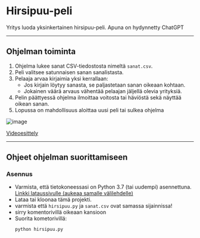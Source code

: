 # Hirsipuu-peli

Yritys luoda yksinkertainen hirsipuu-peli.
Apuna on hydynnetty ChatGPT 

---

## **Ohjelman toiminta**

1. Ohjelma lukee sanat CSV-tiedostosta nimeltä `sanat.csv`. 
2. Peli valitsee satunnaisen sanan sanalistasta.
3. Pelaaja arvaa kirjaimia yksi kerrallaan:
   - Jos kirjain löytyy sanasta, se paljastetaan sanan oikeaan kohtaan.
   - Jokainen väärä arvaus vähentää pelaajan jäljellä olevia yrityksiä.
4. Pelin päättyessä ohjelma ilmoittaa voitosta tai häviöstä sekä näyttää oikean sanan.
5. Lopussa on mahdollisuus aloittaa uusi peli tai sulkea ohjelma

![image](https://github.com/user-attachments/assets/5b0c455d-6dcf-4546-830f-0a9984ed522c)


[Videoesittely](https://youtu.be/K1e69HCFvRA)

---

## **Ohjeet ohjelman suorittamiseen**

### **Asennus**
- Varmista, että tietokoneessasi on Python 3.7 (tai uudempi) asennettuna. [Linkki lataussivulle (aukeaa samalle välilehdelle)](https://www.python.org/downloads/) 
- Lataa tai kloonaa tämä projekti.
- varmista että `hirsipuu.py` ja `sanat.csv` ovat samassa sijainnissa!
- sirry komentorivillä oikeaan kansioon
- Suorita kometorivillä:
  ```bash
  python hirsipuu.py

  
